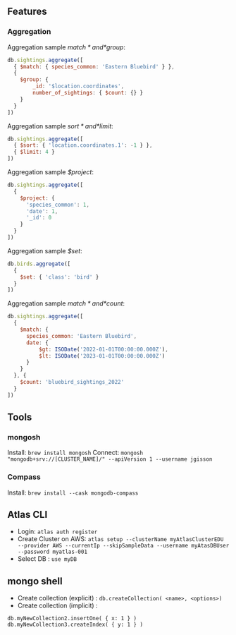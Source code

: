 
## Features 
### Aggregation
Aggregation sample *$match* and *$group*: 
```js
db.sightings.aggregate([
  { $match: { species_common: 'Eastern Bluebird' } },
  { 
    $group: { 
        _id: '$location.coordinates', 
        number_of_sightings: { $count: {} }
    } 
  }
])
```

Aggregation sample *$sort* and *$limit*: 
```js
db.sightings.aggregate([
  { $sort: { 'location.coordinates.1': -1 } },
  { $limit: 4 }
])
```

Aggregation sample *$project*: 
```js
db.sightings.aggregate([
  { 
    $project: {
      'species_common': 1,
      'date': 1,
      '_id': 0
    }
  }
])
```

Aggregation sample *$set*: 
```js
db.birds.aggregate([
  { 
    $set: { 'class': 'bird' }
  }
])
```

Aggregation sample *$match* and *$count*: 
```js
db.sightings.aggregate([
  { 
    $match: { 
      species_common: 'Eastern Bluebird',
      date: {
          $gt: ISODate('2022-01-01T00:00:00.000Z'),
          $lt: ISODate('2023-01-01T00:00:00.000Z')
      }
    }
  }, {
    $count: 'bluebird_sightings_2022'
  }
])
```

## Tools
### mongosh
Install: `brew install mongosh`
Connect: `mongosh "mongodb+srv://[CLUSTER_NAME]/" --apiVersion 1 --username jgisson`

### Compass
Install: `brew install --cask mongodb-compass`

## Atlas CLI

- Login: `atlas auth register`
- Create Cluster on AWS: `atlas setup --clusterName myAtlasClusterEDU --provider AWS --currentIp --skipSampleData --username myAtasDBUser --password myatlas-001`
- Select DB : `use myDB`

## mongo shell
- Create collection (explicit) : `db.createCollection( <name>, <options>)`
- Create collection (implicit) :
```
db.myNewCollection2.insertOne( { x: 1 } )
db.myNewCollection3.createIndex( { y: 1 } )
```